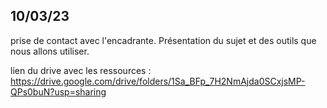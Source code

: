 ## 10/03/23
prise de contact avec l'encadrante. Présentation du sujet et des outils que nous allons utiliser.

lien du drive avec les ressources : https://drive.google.com/drive/folders/1Sa_BFp_7H2NmAjda0SCxjsMP-QPs0buN?usp=sharing